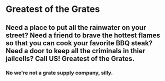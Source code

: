 # Greatest of the Grates
## Need a place to put all the rainwater on your street? Need a friend to brave the hottest flames so that you can cook your favorite BBQ steak? Need a door to keep all the criminals in thier jailcells? Call US! Greatest of the Grates.
### No we're not a grate supply company, silly.
